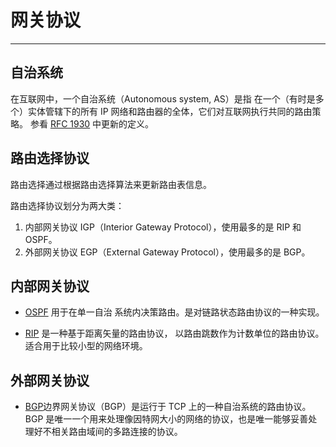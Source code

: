 # 网关协议

---


## 自治系统

在互联网中，一个自治系统（Autonomous system, AS）是指
在一个（有时是多个）实体管辖下的所有 IP 网络和路由器的全体，它们对互联网执行共同的路由策略。
参看 [RFC 1930](http://tools.ietf.org/html/rfc1930) 中更新的定义。

## 路由选择协议

路由选择通过根据路由选择算法来更新路由表信息。

路由选择协议划分为两大类：
 1. 内部网关协议 IGP（Interior Gateway Protocol），使用最多的是 RIP 和 OSPF。
 2. 外部网关协议 EGP（External Gateway Protocol），使用最多的是 BGP。


## 内部网关协议

 * [OSPF](https://en.wikipedia.org/wiki/Open_Shortest_Path_First) 用于在单一自治
系统内决策路由。是对链路状态路由协议的一种实现。

 * [RIP](https://en.wikipedia.org/wiki/Routing_Information_Protocol) 是一种基于距离矢量的路由协议，
以路由跳数作为计数单位的路由协议。适合用于比较小型的网络环境。

## 外部网关协议

 * [BGP](https://en.wikipedia.org/wiki/Border_Gateway_Protocol
)边界网关协议（BGP）是运行于 TCP 上的一种自治系统的路由协议。
BGP 是唯一一个用来处理像因特网大小的网络的协议，也是唯一能够妥善处理好不相关路由域间的多路连接的协议。

